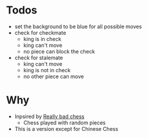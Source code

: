 # Todos
- set the background to be blue for all possible moves
- check for checkmate
  - king is in check
  - king can't move
  - no piece can block the check
- check for stalemate
  - king can't move
  - king is not in check
  - no other piece can move

# Why

- Inpsired by [Really bad chess](https://play.google.com/store/apps/details?id=com.noodlecake.reallybadchess&hl=en_CA)
  - Chess played with random pieces
- This is a version except for Chinese Chess
